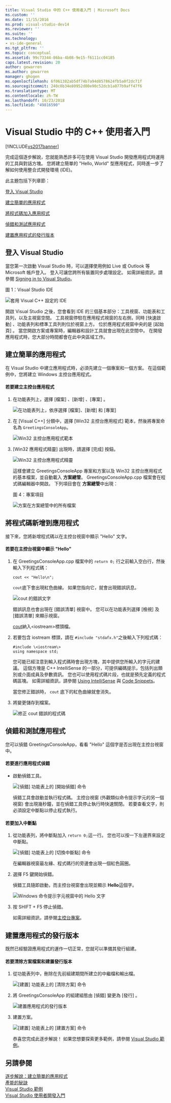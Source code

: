 ```yaml
---
title: Visual Studio 中的 C++ 使用者入門 | Microsoft Docs
ms.custom: ''
ms.date: 11/15/2016
ms.prod: visual-studio-dev14
ms.reviewer: ''
ms.suite: ''
ms.technology:
- vs-ide-general
ms.tgt_pltfrm: ''
ms.topic: conceptual
ms.assetid: 99c73344-86ba-4b08-9e15-f6111cc04185
caps.latest.revision: 20
author: gewarren
ms.author: gewarren
manager: ghogen
ms.openlocfilehash: 6f061382ab5df74b7a94d8578624fb5a0f2dc71f
ms.sourcegitcommit: 240c8b34e80952d00e90c52dcb1a077b9aff47f6
ms.translationtype: MT
ms.contentlocale: zh-TW
ms.lasthandoff: 10/23/2018
ms.locfileid: "49816590"
---
```

# <a name="getting-started-with-c-in-visual-studio"></a>Visual Studio 中的 C++ 使用者入門
[!INCLUDE[vs2017banner](../includes/vs2017banner.md)]

完成這個逐步解說，您就能熟悉許多可在使用 Visual Studio 開發應用程式時運用的工具與對話方塊。 您將建立簡單的 "Hello, World" 型應用程式，同時進一步了解如何使用整合式開發環境 (IDE)。  
  
 此主題包括下列章節：  
  
 [登入 Visual Studio](../ide/getting-started-with-cpp-in-visual-studio.md#BKMK_Configure)  
  
 [建立簡單的應用程式](../ide/getting-started-with-cpp-in-visual-studio.md#BKMK_CreateApp)  
  
 [將程式碼加入應用程式](../ide/getting-started-with-cpp-in-visual-studio.md#BKMK_AddCode)  
  
 [偵錯和測試應用程式](../ide/getting-started-with-cpp-in-visual-studio.md#BKMK_DebugTest)  
  
 [建置應用程式的發行版本](../ide/getting-started-with-cpp-in-visual-studio.md#BKMK_BuildRelease)  
  
##  <a name="BKMK_Configure"></a> 登入 Visual Studio  
 當您第一次啟動 Visual Studio 時，可以選擇使用例如 Live 或 Outlook 等 Microsoft 帳戶登入。 登入可讓您跨所有裝置同步處理設定。 如需詳細資訊，請參閱 [Signing in to Visual Studio](../ide/signing-in-to-visual-studio.md)。  
  
 圖 1：Visual Studio IDE  
  
 ![套用 Visual C&#43;&#43; 設定的 IDE](../ide/media/c-ide-defaultenvironmentlayout.png "C++IDE_DefaultEnvironmentLayout")  
  
 開啟 Visual Studio 之後，您會看到 IDE 的三個基本部分：工具視窗、功能表和工具列，以及主視窗空間。 工具視窗停駐在應用程式視窗的左右側，同時 [快速啟動] 、功能表列和標準工具列則位於視窗上方。 位於應用程式視窗中央的是 [起始頁] 。 當您開啟方案或專案時，編輯器和設計工具就會出現在此空間中。 在開發應用程式時，您大部分時間都會在此中央區域工作。  
  
##  <a name="BKMK_CreateApp"></a> 建立簡單的應用程式  
 在 Visual Studio 中建立應用程式時，必須先建立一個專案和一個方案。 在這個範例中，您將建立 Windows 主控台應用程式。  
  
#### <a name="to-create-a-console-app"></a>若要建立主控台應用程式  
  
1. 在功能表列上，選擇 [檔案] 、[新增] 、[專案] 。  
  
    ![在功能表列上，依序選擇 [檔案]、[新增] 和 [專案]](../ide/media/exploreide-filenewproject.png "ExploreIDE-FileNewProject")  
  
2. 在 [Visual C++] 分類中，選擇 [Win32 主控台應用程式] 範本，然後將專案命名為 `GreetingsConsoleApp`。  
  
    ![Win32 主控台應用程式範本](../ide/media/c-ide-newprojectdlg.png "C++IDE_NewProjectDlg")  
  
3. [Win32 應用程式精靈] 出現時，請選擇 [完成]  按鈕。  
  
    ![Win32 主控台應用程式精靈](../ide/media/c-ide-win32consoleappwizard.png "C++IDE_Win32ConsoleAppWizard")  
  
   這樣會建立 GreetingsConsoleApp 專案和方案以及 Win32 主控台應用程式的基本檔案，並自動載入 **方案總管**。 GreetingsConsoleApp.cpp 檔案會在程式碼編輯器中開啟。 下列項目會在 **方案總管**中出現：  
  
   圖 4：專案項目  
  
   ![方案在方案總管中的所有檔案](../ide/media/c-ide-solutioncontents.png "C++IDE_SolutionContents")  
  
##  <a name="BKMK_AddCode"></a> 將程式碼新增到應用程式  
 接下來，您將新增程式碼以在主控台視窗中顯示 "Hello" 文字。  
  
#### <a name="to-display-hello-in-the-console-window"></a>若要在主控台視窗中顯示 "Hello"  
  
1.  在 GreetingsConsoleApp.cpp 檔案中的 `return 0;` 行之前輸入空白行，然後輸入下列程式碼：  
  
    ```  
    cout << "Hello\n";  
    ```  
  
     `cout`底下會出現紅色曲線。 如果您指向它，就會出現錯誤訊息。  
  
     ![cout 的錯誤文字](../ide/media/c-ide-couterror.png "C++IDE_CoutError")  
  
     錯誤訊息也會出現在 [錯誤清單]  視窗中。 您可以在功能表列選擇 [檢視] 及 [錯誤清單] 來顯示視窗。  
  
     [cout](http://msdn.microsoft.com/library/d87db6c3-e4e1-4d09-9ec5-458f55018257)納入\<iostream\>標頭檔。  
  
2.  若要包含 iostream 標頭，請在 `#include "stdafx.h"`之後輸入下列程式碼：  
  
    ```  
    #include \<iostream\>  
    using namespace std;  
    ```  
  
     您可能已經注意到輸入程式碼時會出現方塊，其中提供您所輸入的字元的建議。 這個方塊是 C++ IntelliSense 的一部分，可提供編碼提示，包括列出類別或介面成員及參數資訊。 您也可以使用程式碼片段，也就是預先定義的程式碼區塊。 如需詳細資訊，請參閱 [Using IntelliSense](../ide/using-intellisense.md) 與 [Code Snippets](../ide/code-snippets.md)。  
  
     當您修正錯誤時， `cout` 底下的紅色曲線就會消失。  
  
3.  將變更儲存到檔案。  
  
     ![修正 cout 錯誤的程式碼](../ide/media/c-ide-coutfix.png "C++IDE_CoutFix")  
  
##  <a name="BKMK_DebugTest"></a> 偵錯和測試應用程式  
 您可以偵錯 GreetingsConsoleApp，看看 "Hello" 這個字是否出現在主控台視窗中。  
  
#### <a name="to-debug-the-application"></a>若要進行應用程式偵錯  
  
-   啟動偵錯工具。  
  
     ![[偵錯] 功能表上的 [開始偵錯] 命令](../ide/media/exploreide-startdebugging.png "ExploreIDE-StartDebugging")  
  
     偵錯工具會啟動並執行程式碼。 主控台視窗 (外觀類似命令提示字元的另一個視窗) 會出現幾秒鐘，並在偵錯工具停止執行時快速關閉。 若要查看文字，則必須設定中斷點以停止程式執行。  
  
#### <a name="to-add-a-breakpoint"></a>若要加入中斷點  
  
1. 從功能表列，將中斷點加入 `return 0;`這一行。 您也可以按一下左邊界來設定中斷點。  
  
    ![[偵錯] 功能表上的 [切換中斷點] 命令](../ide/media/exploreide-togglebreakpoint.png "ExploreIDE-ToggleBreakpoint")  
  
    在編輯器視窗最左緣、程式碼行的旁邊會出現一個紅色圓圈。  
  
2. 選擇 F5 鍵開始偵錯。  
  
    偵錯工具隨即啟動，而主控台視窗會出現並顯示 **Hello**這個字。  
  
    ![Windows 命令提示字元視窗中的 Hello 文字](../ide/media/c-ide-hellocommandwindow.png "C++IDE_HelloCommandWindow")  
  
3. 按 SHIFT + F5 停止偵錯。  
  
   如需詳細資訊，請參閱[主控台專案](../debugger/debugging-preparation-console-projects.md)。  
  
##  <a name="BKMK_BuildRelease"></a> 建置應用程式的發行版本  
 既然已經驗證應用程式的運作一切正常，您就可以準備其發行組建。  
  
#### <a name="to-clean-the-solution-files-and-build-a-release-version"></a>若要清除方案檔案和建置發行版本  
  
1. 從功能表列中，刪除在先前組建期間所建立的中繼檔和輸出檔。  
  
    ![[建置] 功能表上的 [清除方案] 命令](../ide/media/exploreide-cleansolution.png "ExploreIDE-CleanSolution")  
  
2. 將 GreetingsConsoleApp 的組建組態由 [偵錯]  變更為 [發行] 。  
  
    ![建置應用程式的發行版本](../ide/media/c-ide-changingbuildtorelease.png "C++IDE_ChangingBuildtoRelease")  
  
3. 建置方案。  
  
    ![[建置] 功能表上的 [建置方案] 命令](../ide/media/exploreide-buildsolution.png "ExploreIDE-BuildSolution")  
  
   恭喜您完成此逐步解說！ 如果您想要探索更多範例，請參閱 [Visual Studio 範例](../ide/visual-studio-samples.md)。  
  
## <a name="see-also"></a>另請參閱  
 [逐步解說：建立簡單的應用程式](../ide/walkthrough-create-a-simple-application-with-visual-csharp-or-visual-basic.md)   
 [產能的秘訣](../ide/productivity-tips-for-visual-studio.md)   
 [Visual Studio 範例](../ide/visual-studio-samples.md)   
 [Visual Studio 使用者開發入門](../ide/get-started-developing-with-visual-studio.md)



